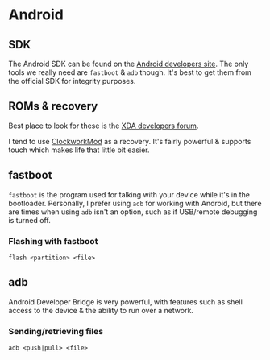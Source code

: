 # Android


## SDK


The Android SDK can be found on the [Android developers site](http://developer.android.com/sdk/index.html). The only tools we really need are `fastboot` & `adb` though. It's best to get them from the official SDK for integrity purposes.


## ROMs & recovery

Best place to look for these is the [XDA developers forum](http://forum.xda-developers.com/).

I tend to use [ClockworkMod](http://www.clockworkmod.com/) as a recovery. It's fairly powerful & supports touch which makes life that little bit easier.


## fastboot


`fastboot` is the program used for talking with your device while it's in the bootloader. Personally, I prefer using `adb` for working with Android, but there are times when using `adb` isn't an option, such as if USB/remote debugging is turned off.

### Flashing with fastboot

    flash <partition> <file>


## adb


Android Developer Bridge is very powerful, with features such as shell access to the device & the ability to run over a network.

### Sending/retrieving files

    adb <push|pull> <file>
